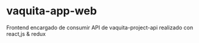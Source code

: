 # vaquita-app-web
Frontend encargado de consumir API de vaquita-project-api realizado con react,js &amp; redux
